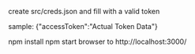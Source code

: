 create src/creds.json and fill with a valid token


sample: {"accessToken":"Actual Token Data"}


npm install
npm start
browser to http://localhost:3000/